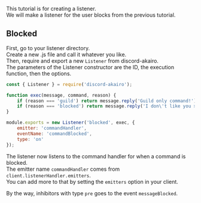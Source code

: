 This tutorial is for creating a listener.  
We will make a listener for the user blocks from the previous tutorial.  

## Blocked

First, go to your listener directory.  
Create a new .js file and call it whatever you like.  
Then, require and export a new `Listener` from discord-akairo.  
The parameters of the Listener constructor are the ID, the execution function, then the options.  

```js
const { Listener } = require('discord-akairo');

function exec(message, command, reason) {
    if (reason === 'guild') return message.reply('Guild only command!');
    if (reason === 'blocked') return message.reply('I don\'t like you >:c');
}

module.exports = new Listener('blocked', exec, {
    emitter: 'commandHandler',
    eventName: 'commandBlocked',
    type: 'on'
});
```

The listener now listens to the command handler for when a command is blocked.  
The emitter name `commandHandler` comes from `client.listenerHandler.emitters`.  
You can add more to that by setting the `emitters` option in your client.  

By the way, inhibitors with type `pre` goes to the event `messageBlocked`.  
